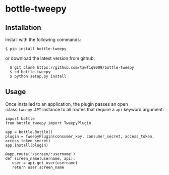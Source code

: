 # bottle-tweepy

## Installation

Install with the following commands:
``` 
$ pip install bottle-tweepy 
```

or download the latest version from github:
```
  $ git clone https://github.com/tawfiq9009/bottle-tweepy
  $ cd bottle-tweepy
  $ python setup.py install
```

## Usage

Once installed to an application, the plugin passes an open :class:`tweepy.API` instance to all routes that require a `api` keyword argument:

```
import bottle
from bottle_tweepy import TweepyPlugin

app = bottle.Bottle()
plugin = TweepyPlugin(consumer_key, consumer_secret, access_token, access_token_secret)
app.install(plugin)

@app.route('/screen/:username')
def screen_name(username, api):
   user = api.get_user(username)
   return user.screen_name
```
